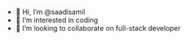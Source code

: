 - 👋 Hi, I’m @saadisamil
- 👀 I’m interested in coding
- 💞️ I’m looking to collaborate on full-stack developer
 
<!---
saadisamil/saadisamil is a ✨ special ✨ repository because its `README.md` (this file) appears on your GitHub profile.
You can click the Preview link to take a look at your changes.
--->
